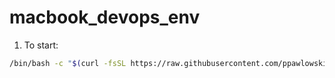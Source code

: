 # macbook_devops_env

1. To start:
```bash
/bin/bash -c "$(curl -fsSL https://raw.githubusercontent.com/ppawlowski/macbook_devops_env/master/init.sh)"
```